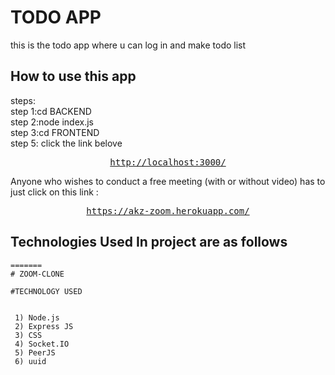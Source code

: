 # TODO APP

this is the todo app where u can log in and make todo list
<br/>


## How to use this app
steps:<br/>
step 1:cd BACKEND<br/>
step 2:node index.js<br/>
step 3:cd FRONTEND<br/>
step 5: click the link belove<br/>
<div align="center">
<pre>
<a href="http://localhost:3000/">http://localhost:3000/</a>
</pre>
</div>
Anyone who wishes to conduct a free meeting (with or without video) has to just click on this link : <br/>

<div align="center">
<pre>
<a href="https://akz-zoom.herokuapp.com/">https://akz-zoom.herokuapp.com/</a>
</pre>
</div>

## Technologies Used In project are as follows

```
=======
# ZOOM-CLONE

#TECHNOLOGY USED


 1) Node.js
 2) Express JS
 3) CSS
 4) Socket.IO
 5) PeerJS
 6) uuid
